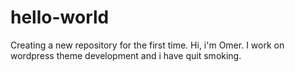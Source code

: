 # hello-world
Creating a new repository for the first time.
Hi, i'm Omer. I work on wordpress theme development and i have quit smoking.
